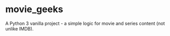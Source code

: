 # movie_geeks
A Python 3 vanilla project - a simple logic for movie and series content (not unlike IMDB).
